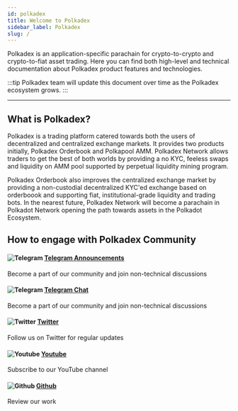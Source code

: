 ```yaml
---
id: polkadex
title: Welcome to Polkadex
sidebar_label: Polkadex
slug: /
---
```


Polkadex is an application-specific parachain for crypto-to-crypto and crypto-to-fiat asset trading. Here you can find both high-level and technical documentation about Polkadex product features and technologies.

:::tip
Polkadex team will update this document over time as the Polkadex ecosystem grows.
:::

---

## What is Polkadex?

Polkadex is a trading platform catered towards both the users of decentralized and centralized exchange markets. It provides two products initially, Polkadex Orderbook and Polkapool AMM. Polkadex Network allows traders to get the best of both worlds by providing a no KYC, feeless swaps and liquidity on AMM pool supported by perpetual liquidity mining program.
 
Polkadex Orderbook also improves the centralized exchange market by providing a non-custodial decentralized KYC'ed exchange based on orderboook and supporting fiat, institutional-grade liquidity and trading bots. In the nearest future, Polkadex Network will become a parachain in Polkadot Network opening the path towards assets in the Polkadot Ecosystem.

## How to engage with Polkadex Community

#### ![Telegram](/img/telegram.svg 'Telegram Logo')  [Telegram Announcements](https://t.me/PolkadexAnnouncements)
Become a part of our community and join non-technical discussions

#### ![Telegram](/img/telegram.svg 'Telegram Logo')  [Telegram Chat](https://t.me/Polkadex)
Become a part of our community and join non-technical discussions

#### ![Twitter](/img/twitter.svg 'Twitter Logo')  [Twitter](https://twitter.com/polkadex)
Follow us on Twitter for regular updates

#### ![Youtube](/img/youtube.svg 'Youtube Logo')  [Youtube](https://www.youtube.com/channel/UC6fXRDT4lLKlXG3gP0PP06Q)
Subscribe to our YouTube channel

#### ![Github](/img/github.svg 'Github Logo')  [Github](https://github.com/Polkadex-Substrate/Polkadex)
Review our work
